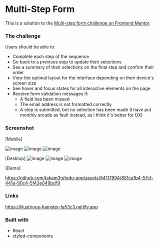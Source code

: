 # Multi-Step Form 

This is a solution to the [Multi-step form challenge on Frontend Mentor](https://www.frontendmentor.io/challenges/multistep-form-YVAnSdqQBJ).

### The challenge

Users should be able to:
- Complete each step of the sequence
- Go back to a previous step to update their selections
- See a summary of their selections on the final step and confirm their order
- View the optimal layout for the interface depending on their device's screen size
- See hover and focus states for all interactive elements on the page
- Receive form validation messages if:
  - A field has been missed
  - The email address is not formatted correctly
  - A step is submitted, but no selection has been made
    (I have put monthly arcade as fault instead, as I think it's better for UX)

### Screenshot

[Mobile]

![image](https://github.com/takam3g/multi-step-form/assets/84117994/93845bc5-4a43-45db-ad5d-db4dbdc0c8eb)
![image](https://github.com/takam3g/multi-step-form/assets/84117994/b13f6727-b51d-4e12-8d29-128f4839ee7c)
![image](https://github.com/takam3g/multi-step-form/assets/84117994/51177eb8-1466-4e95-810a-9e025a102598)

[Desktop]
![image](https://github.com/takam3g/multi-step-form/assets/84117994/77453c73-2420-496a-9c52-aa769c1b72dd)
![image](https://github.com/takam3g/multi-step-form/assets/84117994/8c9a12d2-ee30-4320-9ece-e19c8c5993f2)
![image](https://github.com/takam3g/multi-step-form/assets/84117994/75934180-66a4-4c9b-96f6-e12b3d2fefff)

[Demo]

https://github.com/takam3g/todo-app/assets/84117994/851ca1b4-57cf-441e-90c4-5f43e049bd19

### Links

https://illustrious-hamster-fa53c3.netlify.app

### Built with

- React
- styled-components
